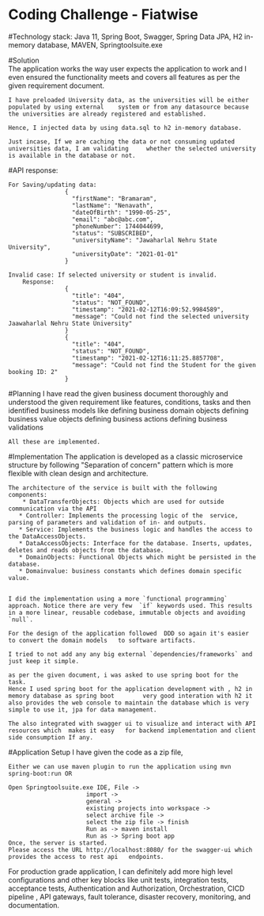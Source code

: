 # Coding Challenge - Fiatwise
		
#Technology stack:
		Java 11, Spring Boot, Swagger, Spring Data JPA, H2 in-memory database, MAVEN,	Springtoolsuite.exe

#Solution	
	The application works the way user expects the application to work and I even ensured the 	functionality meets and covers all features as per the given requirement document.
	
	I have preloaded University data, as the universities will be either populated by using external 	system or from any datasource because the universities are already registered and established.
	
	Hence, I injected data by using data.sql to h2 in-memory database.
	
	Just incase, If we are caching the data or not consuming updated universities data, I am validating 	whether the selected university is available in the database or not.
	
#API response:
	
	For Saving/updating data:
					{
					  "firstName": "Bramaram",
					  "lastName": "Nenavath",
					  "dateOfBirth": "1990-05-25",
					  "email": "abc@abc.com",
					  "phoneNumber": 1744044699,
					  "status": "SUBSCRIBED",
					  "universityName": "Jawaharlal Nehru State University",
					  "universityDate": "2021-01-01"
					}
	
	Invalid case: If selected university or student is invalid.
		Response:
					{
					  "title": "404",
					  "status": "NOT_FOUND",
					  "timestamp": "2021-02-12T16:09:52.9984589",
					  "message": "Could not find the selected university Jaawaharlal Nehru State University"
					}
					{
					  "title": "404",
					  "status": "NOT_FOUND",
					  "timestamp": "2021-02-12T16:11:25.8857708",
					  "message": "Could not find the Student for the given booking ID: 2"
					}
					
#Planning
	I have read the given business document thoroughly and understood the given requirement like 	features, conditions, tasks and then identified business models like
		defining business domain objects
		defining business value objects
		defining business actions
		defining business validations
		
	All these are implemented.
	
#Implementation
	The application is developed as a classic microservice structure by following "Separation of concern" 	pattern which is more flexible with clean design and architecture.
	
	The architecture of the service is built with the following components:
	 	* DataTransferObjects: Objects which are used for outside communication via the API
	   * Controller: Implements the processing logic of the  service, parsing of parameters and validation of in- and outputs.
	   * Service: Implements the business logic and handles the access to the DataAccessObjects.
	   * DataAccessObjects: Interface for the database. Inserts, updates, deletes and reads objects from the database.
	   * DomainObjects: Functional Objects which might be persisted in the database.
	   * Domainvalue: business constants which defines domain specific value. 
	

	I did the implementation using a more `functional programming` approach. Notice there are very few 	`if` keywords used. This results in a more linear, reusable codebase, immutable objects and avoiding 	`null`.
	
	For the design of the application followed 	DDD so again it's easier to convert the domain models 	to software artifacts.
	
	I tried to not add any any big external `dependencies/frameworks` and just keep it simple.
	
	as per the given document, i was asked to use spring boot for the task.
	Hence I used spring boot for the application development with , h2 in memory database as spring boot 	 	very good interation with h2 it also provides the web console to maintain the database which is very 	simple to use it, jpa for data management.
	
	The also integrated with swagger ui to visualize and interact with API resources which 	makes it easy 	for backend implementation and client side consumption If any.
	
#Application Setup
I have given the code as a zip file,

	Either we can use maven plugin to run the application using mvn spring-boot:run OR
	
	Open Springtoolsuite.exe IDE, File -> 
						  import ->
						  general ->
						  existing projects into workspace -> 
						  select archive file ->
						  select the zip file -> finish
						  Run as -> maven install
						  Run as -> Spring boot app
	Once, the server is started.
	Please access the URL http://localhost:8080/ for the swagger-ui which provides the access to rest api 	endpoints.

For production grade application, I can definitely add more high level configurations and other key blocks like unit tests, integration tests, acceptance tests, Authentication and Authorization, Orchestration, CICD pipeline , API gateways, fault tolerance, disaster recovery, monitoring, and documentation.
				